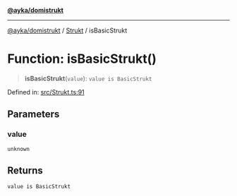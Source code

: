 [**@ayka/domistrukt**](../../../README.md)

***

[@ayka/domistrukt](../../../globals.md) / [Strukt](../README.md) / isBasicStrukt

# Function: isBasicStrukt()

> **isBasicStrukt**(`value`): `value is BasicStrukt`

Defined in: [src/Strukt.ts:91](https://github.com/AndreyMork/domistrukt/blob/d336ce883f586949cec0ae80ccb1b178d7aa8196/src/Strukt.ts#L91)

## Parameters

### value

`unknown`

## Returns

`value is BasicStrukt`
